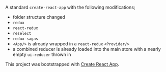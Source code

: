 A standard `create-react-app` with the following modifications;

- folder structure changed
- `redux`
- `react-redux`
- `reselect`
- `redux-sagas`
- `<App/>` is already wrapped in a `react-redux` `<Provider/>`
- a combined reducer is already loaded into the main store with a nearly empty `ui-reducer` thrown in


This project was bootstrapped with [Create React App](https://github.com/facebookincubator/create-react-app).

